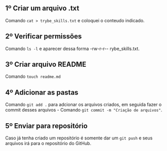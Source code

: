 
## 1º Criar um arquivo .txt
 Comando `cat > trybe_skills.txt` e coloquei o conteudo indicado.
 
## 2º Verificar permissões
 Comando `ls -l` e aparecer dessa forma -rw-r-r-- rybe_skills.txt.
 
## 3º Criar arquivo README
 Comando `touch readme.md` 
 
## 4º Adicionar as pastas
 Comando `git add .` para adcionar os arquivos criados, em seguida fazer o commit desses arquivos - Comando `git commit -m "Criação de arquivos"`.
 
## 5º Enviar para repositório
 Caso já tenha criado um repositório é somente dar um `git push` e seus arquivos irá para o repositório do GitHub.
  
